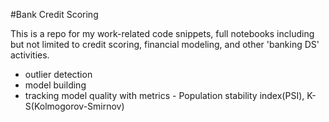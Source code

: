 #Bank Credit Scoring

This is a repo for my work-related code snippets, full notebooks including but not limited to credit scoring, financial modeling, and other 'banking DS' activities.

- outlier detection
- model building
- tracking model quality with metrics - Population stability index(PSI), K-S(Kolmogorov-Smirnov)
